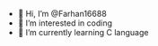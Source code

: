 - 👋 Hi, I’m @Farhan16688
- 👀 I’m interested in coding
- 🌱 I’m currently learning C language 

<!---
Farhan16688/Farhan16688 is a ✨ special ✨ repository because its `README.md` (this file) appears on your GitHub profile.
You can click the Preview link to take a look at your changes.
--->
